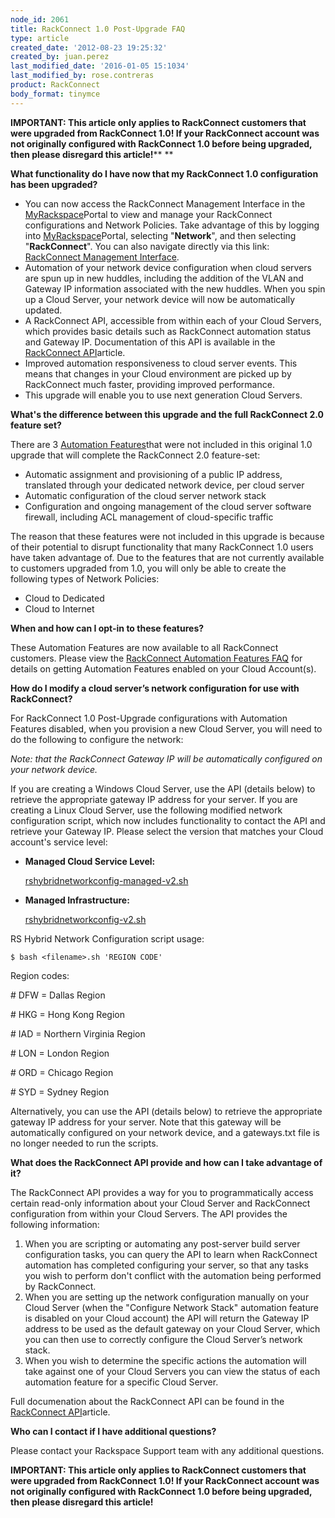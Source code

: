 ```yaml
---
node_id: 2061
title: RackConnect 1.0 Post-Upgrade FAQ
type: article
created_date: '2012-08-23 19:25:32'
created_by: juan.perez
last_modified_date: '2016-01-05 15:1034'
last_modified_by: rose.contreras
product: RackConnect
body_format: tinymce
---
```


**IMPORTANT: This article only applies to RackConnect customers that
were upgraded from RackConnect 1.0!  If your RackConnect account was not
originally configured with RackConnect 1.0 before being upgraded, then
please disregard this article!**** **

**What functionality do I have now that my RackConnect 1.0 configuration
has been upgraded?**

-   You can now access the RackConnect Management Interface in the
    [MyRackspace](https://my.rackspace.com/)Portal to view and manage
    your RackConnect configurations and Network Policies.  Take
    advantage of this by logging into
    [MyRackspace](https://my.rackspace.com/)Portal, selecting
    "**Network**", and then selecting "**RackConnect**".  You can also
    navigate directly via this link: [RackConnect Management
    Interface](https://my.rackspace.com/portal/rackConnect/index).
-   Automation of your network device configuration when cloud servers
    are spun up in new huddles, including the addition of the VLAN and
    Gateway IP information associated with the new huddles.  When you
    spin up a Cloud Server, your network device will now be
    automatically updated.
-   A RackConnect API, accessible from within each of your Cloud
    Servers, which provides basic details such as RackConnect automation
    status and Gateway IP.  Documentation of this API is available in
    the [RackConnect
    API](http://www.rackspace.com/knowledge_center/article/the-rackconnect-v20-api)article.
-   Improved automation responsiveness to cloud server events. This
    means that changes in your Cloud environment are picked up by
    RackConnect much faster, providing improved performance.
-   This upgrade will enable you to use next generation Cloud Servers.

**What's the difference between this upgrade and the full RackConnect
2.0 feature set?**

There are 3 [Automation
Features](http://www.rackspace.com/knowledge_center/article/rackconnect-v20-automation-features-faq)that
were not included in this original 1.0 upgrade that will complete the
RackConnect 2.0 feature-set:

-   Automatic assignment and provisioning of a public IP address,
    translated through your dedicated network device, per cloud server
-   Automatic configuration of the cloud server network stack
-   Configuration and ongoing management of the cloud server software
    firewall, including ACL management of cloud-specific traffic

The reason that these features were not included in this upgrade is
because of their potential to disrupt functionality that many
RackConnect 1.0 users have taken advantage of.  Due to the features that
are not currently available to customers upgraded from 1.0, you will
only be able to create the following types of Network Policies:

-   Cloud to Dedicated
-   Cloud to Internet

**When and how can I opt-in to these features?**

These Automation Features are now available to all RackConnect
customers.  Please view the [RackConnect Automation Features
FAQ](http://www.rackspace.com/knowledge_center/article/rackconnect-v20-automation-features-faq)
for details on getting Automation Features enabled on your Cloud
Account(s).

**How do I modify a cloud server&rsquo;s network configuration for use with
RackConnect?**

For RackConnect 1.0 Post-Upgrade configurations with Automation Features
disabled, when you provision a new Cloud Server, you will need to do the
following to configure the network:

*Note: that the RackConnect Gateway IP will be automatically configured
on your network device.*

If you are creating a Windows Cloud Server, use the API (details below)
to retrieve the appropriate gateway IP address for your server.  If you
are creating a Linux Cloud Server, use the following modified network
configuration script, which now includes functionality to contact the
API and retrieve your Gateway IP.  Please select the version that
matches your Cloud account's service level:

-   **Managed Cloud Service Level:**<br>

    [rshybridnetworkconfig-managed-v2.sh](http://scripts.rackconnect.rackspace.com/rshybridnetworkconfig-managed-v2.sh)
-   **Managed Infrastructure:**<br>

    [rshybridnetworkconfig-v2.sh](http://scripts.rackconnect.rackspace.com/rshybridnetworkconfig-v2.sh)

RS Hybrid Network Configuration script usage:

    $ bash <filename>.sh 'REGION CODE'

Region codes:

\# DFW = Dallas Region

\# HKG = Hong Kong Region 

\# IAD = Northern Virginia Region

\# LON = London Region

\# ORD = Chicago Region

\# SYD = Sydney Region

 

Alternatively, you can use the API (details below) to retrieve the
appropriate gateway IP address for your server.  Note that this gateway
will be automatically configured on your network device, and a
gateways.txt file is no longer needed to run the scripts.

**What does the RackConnect API provide and how can I take advantage of
it?**

The RackConnect API provides a way for you to programmatically access
certain read-only information about your Cloud Server and RackConnect
configuration from within your Cloud Servers.  The API provides the
following information:

1.  When you are scripting or automating any post-server build server
    configuration tasks, you can query the API to learn when RackConnect
    automation has completed configuring your server, so that any tasks
    you wish to perform don't conflict with the automation being
    performed by RackConnect.
2.  When you are setting up the network configuration manually on your
    Cloud Server (when the "Configure Network Stack" automation feature
    is disabled on your Cloud account) the API will return the Gateway
    IP address to be used as the default gateway on your Cloud Server,
    which you can then use to correctly configure the Cloud Server&rsquo;s
    network stack.
3.  When you wish to determine the specific actions the automation will
    take against one of your Cloud Servers you can view the status of
    each automation feature for a specific Cloud Server.

Full documenation about the RackConnect API can be found in the
[RackConnect
API](http://www.rackspace.com/knowledge_center/article/the-rackconnect-v20-api)article.

**Who can I contact if I have additional questions?**

Please contact your Rackspace Support team with any additional
questions.

**IMPORTANT: This article only applies to RackConnect customers that
were upgraded from RackConnect 1.0!  If your RackConnect account was not
originally configured with RackConnect 1.0 before being upgraded, then
please disregard this article!**


